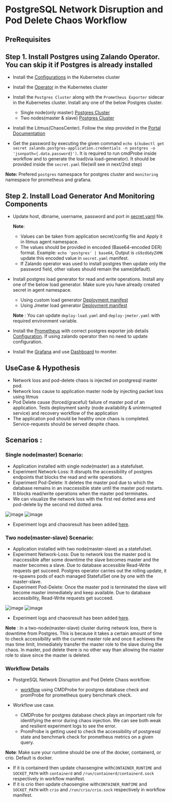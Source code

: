 # PostgreSQL Network Disruption and Pod Delete Chaos Workflow


## PreRequisites 

## Step 1. Install Postgres using Zalando Operator. You can skip it if Postgres is already installed 

- Install the [Configurations](https://raw.githubusercontent.com/litmuschaos/test-tools/master/custom/workflow-helper/postgres-helper/application/configuration.yaml) in the Kubernetes cluster

- Install the [Operator](https://raw.githubusercontent.com/litmuschaos/test-tools/master/custom/workflow-helper/postgres-helper/application/operator.yaml) in the Kubernetes cluster

- Install the `Postgres Cluster`  along with the `Prometheus Exporter` sidecar in the Kubernetes cluster. Install any one of the below Postgres cluster.
  - Single node(only master) [Postgres Cluster](https://raw.githubusercontent.com/litmuschaos/test-tools/master/custom/workflow-helper/postgres-helper/application/weak-postgres-manifest.yaml) 
  - Two nodes(master & slave) [Postgres Cluster](https://raw.githubusercontent.com/litmuschaos/test-tools/master/custom/workflow-helper/postgres-helper/application/resilient-postgres-manifest.yaml)    
- Install the Litmus(ChaosCenter). Follow the step provided in the [Portal Documentation](https://github.com/litmuschaos/litmus/tree/master/litmus-portal#applying-k8s-manifest)

- Get the password by executing the given command `echo $(kubectl get secret zalando.postgres-application.credentials -n postgres -o 'jsonpath={.data.password}')`. It is required  to run cmdProbe inside workflow and to generate the load(via load-generator). It should be provided inside the `secret.yaml` file(will see in next/2nd step)

**Note:** Prefered `postgres` namespace for postgres cluster and `monitoring` namespace for prometheus and grafana.

## Step 2. Install Load Generator And Monitoring Components

- Update host, dbname, username, password and port in [secret.yaml](https://github.com/litmuschaos/test-tools/blob/master/custom/workflow-helper/postgres-helper/application/secret.yaml) file. 
  
  **Note**: 
    - Values can be taken from application secret/config file and Apply it in litmus agent namespace. 
    - The values should be provided in encoded (Base64-encoded DER) format. 
      Example: `echo 'postgres' | base64`, 
      Output is `cG9zdGdyZXMK`
      update this encoded value in `secret.yaml` manifest. 
    - If  Zalando operator was used to install postgres then update only the password field, other values should remain the same(default).

- Install postgres load generator for read and write operations. Install any one of the below load generator. Make sure you have already created secret in agent namespace. 
  - Using custom load generator [Deployment manifest](https://raw.githubusercontent.com/litmuschaos/test-tools/master/custom/workflow-helper/postgres-helper/application/deploy-load.yaml)
  - Using Jmeter load generator [Deployment manifest](https://raw.githubusercontent.com/litmuschaos/test-tools/master/custom/workflow-helper/postgres-helper/application/deploy-jmeter.yaml)
  
  **Note** : You can update `deploy-load.yaml` and `deploy-jmeter.yaml` with required environment variable.
- Install the [Prometheus](https://github.com/litmuschaos/test-tools/tree/master/custom/workflow-helper/postgres-helper/monitoring/prometheus) with correct postgres exporter job details [Configuration](https://github.com/litmuschaos/test-tools/blob/master/custom/workflow-helper/postgres-helper/monitoring/prometheus/02-prometheus-configMap.yaml). If using zalando operator then no need to update configuration.
- Install the [Grafana](https://github.com/litmuschaos/test-tools/tree/master/custom/workflow-helper/postgres-helper/monitoring/k8s-grafana) and use [Dashboard](https://github.com/litmuschaos/test-tools/blob/master/custom/workflow-helper/postgres-helper/monitoring/k8s-grafana/dashboard.json) to moniter.

## UseCase & Hypothesis

- Network loss and pod-delete chaos is injected on postgresql master pod. 
- Network loss cause to application master node by injecting packet loss using litmus
- Pod Delete cause (forced/graceful) failure of master pod of an application. Tests deployment sanity (node availability & uninterrupted service) and recovery workflow of the application
- The application pod should be healthy once chaos is completed. Service-requests should be served despite chaos.

## Scenarios :

### Single node(master) Scenario:
- Application installed with single node(master) as a statefulset.
- Experiment Network-Loss: It disrupts the accessibility of postgres endpoints that blocks the read and write operations.
- Experiment Pod-Delete: It deletes the master pod due to which the database remains in an inaccessible state until the master pod restarts. It blocks read/write operations when the master pod terminates. 
- We can visualize the network loss with the first red dotted area and pod-delete by the second red dotted area. 

![image](https://github.com/oumkale/bootcamps/blob/postgres/PostgreSQL/results/weak/graphs/weak-resilient-insertion-rate-dashboard.png)
![image](https://github.com/oumkale/bootcamps/blob/postgres/PostgreSQL/results/weak/graphs/weak-insertion-rate-and-deletion-rate-dashboard.png)

- Experiment logs and chaosresult has been added [here](https://github.com/oumkale/bootcamps/tree/postgres/PostgreSQL/results/weak).

### Two node(master-slave) Scenario:

- Application installed with two node(master-slave) as a statefulset.
- Experiment Network-Loss: Due to network loss the master pod is inaccessible after some downtime the slave becomes master and the master becomes a slave. Due to database accessible Read-Write requests get succeed. Postgres operator carries out the rolling update, it re-spawns pods of each managed StatefulSet one by one with the master-slave.
- Experiment Pod-Delete: Once the master pod is terminated the slave will become master immediately and keep available. Due to database accessibility, Read-Write requests get succeed.

![image](https://github.com/oumkale/bootcamps/blob/postgres/PostgreSQL/results/resilient/graphs/resilient-insertion-rate-dashboard.png)
![image](https://github.com/oumkale/bootcamps/blob/postgres/PostgreSQL/results/resilient/graphs/resilient-insertion-rate-and-deletion-rate-dashboard.png)

- Experiment logs and chaosresult has been added [here](https://github.com/oumkale/bootcamps/tree/postgres/PostgreSQL/results/resilient).

**Note** : In a two-node(master-slave) cluster during network loss, there is downtime from Postgres. This is because it takes a certain amount of time to check accessibility with the current master role and once it achieves the max time limit, Immediately transfer the master role to the slave during the chaos. In master, pod delete there is no other way than allowing the master role to slave since the master is deleted.

### Workflow Details

- PostgreSQL Network Disruption and Pod Delete Chaos workflow:
  - [workflow](https://github.com/oumkale/bootcamps/blob/postgres/PostgreSQL/workflow/workflow-prom.yaml) using CMDProbe for postgres database check and promProbe for prometheus query benchmark check.

- Workflow use case. 
  - CMDProbe for postgres database check plays an important role for identifying the error during chaos injection. We can see both weak and resilient experiment logs to see the error.
  - PromProbe is getting used to check the accessibility of postgresql state and benchmark check for prometheus metrics on a given query.

**Note**: Make sure your runtime should be one of the docker, containerd, or crio. Default is docker.
  - If it is containerd then update chaosengine with`CONTAINER_RUNTIME` and `SOCKET_PATH` with `containerd` and `/run/containerd/containerd.sock` respectively in workflow manifest.
  - If it is crio then update chaosengine with`CONTAINER_RUNTIME` and `SOCKET_PATH` with `crio` and `/run/crio/crio.sock` respectively in workflow manifest.